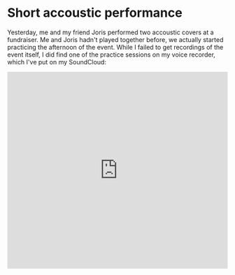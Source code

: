 # Short accoustic performance

Yesterday, me and my friend Joris performed two accoustic covers at a fundraiser. Me and Joris hadn't played together
before, we actually started practicing the afternoon of the event. While I failed to get recordings of the event itself,
I did find one of the practice sessions on my voice recorder, which I've put on my SoundCloud:

<iframe width="100%" height="450" scrolling="no" frameborder="no" src="https://w.soundcloud.com/player/?url=http%3A%2F%2Fapi.soundcloud.com%2Fplaylists%2F4970958">
<!-- Some empty content so Maruku doesn't create self-closing tag. -->
</iframe>